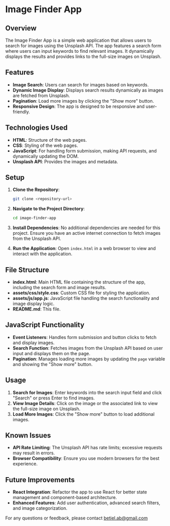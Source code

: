# Image Finder App

## Overview

The Image Finder App is a simple web application that allows users to search for images using the Unsplash API. The app features a search form where users can input keywords to find relevant images. It dynamically displays the results and provides links to the full-size images on Unsplash.

## Features

- **Image Search**: Users can search for images based on keywords.
- **Dynamic Image Display**: Displays search results dynamically as images are fetched from Unsplash.
- **Pagination**: Load more images by clicking the "Show more" button.
- **Responsive Design**: The app is designed to be responsive and user-friendly.

## Technologies Used

- **HTML**: Structure of the web pages.
- **CSS**: Styling of the web pages.
- **JavaScript**: For handling form submission, making API requests, and dynamically updating the DOM.
- **Unsplash API**: Provides the images and metadata.

## Setup

1. **Clone the Repository**:
    ```bash
    git clone <repository-url>
    ```

2. **Navigate to the Project Directory**:
    ```bash
    cd image-finder-app
    ```

3. **Install Dependencies**:
    No additional dependencies are needed for this project. Ensure you have an active internet connection to fetch images from the Unsplash API.

4. **Run the Application**:
    Open `index.html` in a web browser to view and interact with the application.

## File Structure

- **index.html**: Main HTML file containing the structure of the app, including the search form and image results.
- **assets/css/style.css**: Custom CSS file for styling the application.
- **assets/js/app.js**: JavaScript file handling the search functionality and image display logic.
- **README.md**: This file.

## JavaScript Functionality

- **Event Listeners**: Handles form submission and button clicks to fetch and display images.
- **Search Function**: Fetches images from the Unsplash API based on user input and displays them on the page.
- **Pagination**: Manages loading more images by updating the `page` variable and showing the "Show more" button.

## Usage

1. **Search for Images**: Enter keywords into the search input field and click "Search" or press Enter to find images.
2. **View Image Details**: Click on the image or the associated link to view the full-size image on Unsplash.
3. **Load More Images**: Click the "Show more" button to load additional images.

## Known Issues

- **API Rate Limiting**: The Unsplash API has rate limits; excessive requests may result in errors.
- **Browser Compatibility**: Ensure you use modern browsers for the best experience.

## Future Improvements

- **React Integration**: Refactor the app to use React for better state management and component-based architecture.
- **Enhanced Features**: Add user authentication, advanced search filters, and image categorization.

For any questions or feedback, please contact betiel.ab@gmail.com
